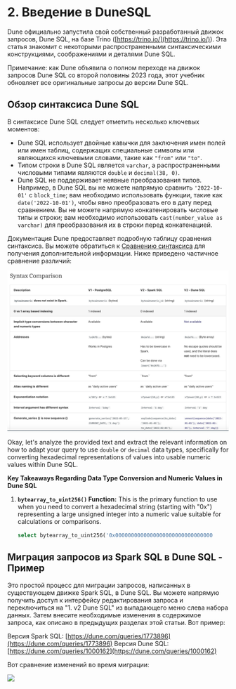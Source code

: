 # 2. Введение в DuneSQL

Dune официально запустила свой собственный разработанный движок запросов, Dune SQL, на базе Trino ([https://trino.io/](https://trino.io/)<a id="jump_8"></a>). Эта статья знакомит с некоторыми распространенными синтаксическими конструкциями, соображениями и деталями Dune SQL.

Примечание: как Dune объявила о полном переходе на движок запросов Dune SQL со второй половины 2023 года, этот учебник обновляет все оригинальные запросы до версии Dune SQL.

## Обзор синтаксиса Dune SQL

В синтаксисе Dune SQL следует отметить несколько ключевых моментов:

* Dune SQL использует двойные кавычки для заключения имен полей или имен таблиц, содержащих специальные символы или являющихся ключевыми словами, такие как `"from"` или `"to"`.
* Типом строки в Dune SQL является `varchar`, а распространенными числовыми типами являются `double` и `decimal(38, 0)`.
* Dune SQL не поддерживает неявные преобразования типов. Например, в Dune SQL вы не можете напрямую сравнить `'2022-10-01'` с `block_time`; вам необходимо использовать функции, такие как `date('2022-10-01')`, чтобы явно преобразовать его в дату перед сравнением. Вы не можете напрямую конкатенировать числовые типы и строки; вам необходимо использовать `cast(number_value as varchar)` для преобразования их в строки перед конкатенацией.

Документация Dune предоставляет подробную таблицу сравнения синтаксиса. Вы можете обратиться к [Сравнению синтаксиса](https://dune.com/docs/query/syntax-differences#syntax-comparison)<a id="jump_8"></a> для получения дополнительной информации. Ниже приведено частичное сравнение различий:

![](img/ch15_image_01.png)

Okay, let's analyze the provided text and extract the relevant information on how to adapt your query to use `double` or `decimal` data types, specifically for converting hexadecimal representations of values into usable numeric values within Dune SQL.

**Key Takeaways Regarding Data Type Conversion and Numeric Values in Dune SQL**

1. **`bytearray_to_uint256()` Function:** This is the primary function to use when you need to convert a hexadecimal string (starting with "0x") representing a large unsigned integer into a numeric value suitable for calculations or comparisons.

   ```sql
   select bytearray_to_uint256('0x0000000000000000000000000000000
## Миграция запросов из Spark SQL в Dune SQL - Пример

Это простой процесс для миграции запросов, написанных в существующем движке Spark SQL, в Dune SQL. Вы можете напрямую получить доступ к интерфейсу редактирования запроса и переключиться на "1. v2 Dune SQL" из выпадающего меню слева набора данных. Затем внесите необходимые изменения в содержимое запроса, как описано в предыдущих разделах этой статьи. Вот пример:

Версия Spark SQL: [https://dune.com/queries/1773896](https://dune.com/queries/1773896)<a id="jump_8"></a>
Версия Dune SQL: [https://dune.com/queries/1000162](https://dune.com/queries/1000162)<a id="jump_8"></a>

Вот сравнение изменений во время миграции:

![](img/ch15_image_02.png)
